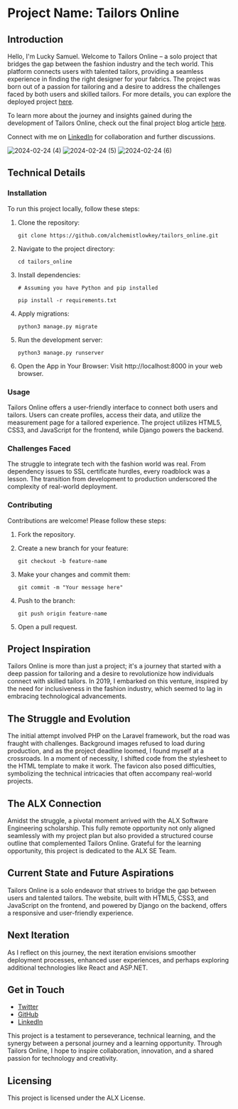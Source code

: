 # Project Name: Tailors Online

## Introduction

Hello, I'm Lucky Samuel. Welcome to Tailors Online – a solo project that bridges the gap between the fashion industry and the tech world. This platform connects users with talented tailors, providing a seamless experience in finding the right designer for your fabrics. The project was born out of a passion for tailoring and a desire to address the challenges faced by both users and skilled tailors. For more details, you can explore the deployed project [here](https://tailorsonline.tech).

To learn more about the journey and insights gained during the development of Tailors Online, check out the final project blog article [here](http://luckysamuel.me/landing_page/).

Connect with me on [LinkedIn](https://www.linkedin.com/in/lucky-samuel/) for collaboration and further discussions.


![2024-02-24 (4)](https://github.com/alchemistlowkey/tailors_online/assets/46524038/5764411f-8f24-470f-9d4b-0de6369979b7)
![2024-02-24 (5)](https://github.com/alchemistlowkey/tailors_online/assets/46524038/0042d379-7db3-44be-a168-1fd83b8cada9)
![2024-02-24 (6)](https://github.com/alchemistlowkey/tailors_online/assets/46524038/3fd1f0f2-27ed-418f-a341-d6d5aa97cbca)

## Technical Details

### Installation

To run this project locally, follow these steps:

1. Clone the repository:
   ```
   git clone https://github.com/alchemistlowkey/tailors_online.git
   ```

2. Navigate to the project directory:
   ```
   cd tailors_online
   ```

3. Install dependencies:
   ```
   # Assuming you have Python and pip installed
   
   pip install -r requirements.txt
   ```

4. Apply migrations:
   ```
   python3 manage.py migrate
   ```

5. Run the development server:
   ```
   python3 manage.py runserver
   ```

6. Open the App in Your Browser: Visit http://localhost:8000 in your web browser.

### Usage

Tailors Online offers a user-friendly interface to connect both users and tailors. Users can create profiles, access their data, and utilize the measurement page for a tailored experience. The project utilizes HTML5, CSS3, and JavaScript for the frontend, while Django powers the backend.

### Challenges Faced

The struggle to integrate tech with the fashion world was real. From dependency issues to SSL certificate hurdles, every roadblock was a lesson. The transition from development to production underscored the complexity of real-world deployment.

### Contributing

Contributions are welcome! Please follow these steps:

1. Fork the repository.
2. Create a new branch for your feature:
   ```
   git checkout -b feature-name
   ```

3. Make your changes and commit them:
   ```
   git commit -m "Your message here"
   ```

4. Push to the branch:
   ```
   git push origin feature-name
   ```

5. Open a pull request.

## Project Inspiration

Tailors Online is more than just a project; it's a journey that started with a deep passion for tailoring and a desire to revolutionize how individuals connect with skilled tailors. In 2019, I embarked on this venture, inspired by the need for inclusiveness in the fashion industry, which seemed to lag in embracing technological advancements.

## The Struggle and Evolution

The initial attempt involved PHP on the Laravel framework, but the road was fraught with challenges. Background images refused to load during production, and as the project deadline loomed, I found myself at a crossroads. In a moment of necessity, I shifted code from the stylesheet to the HTML template to make it work. The favicon also posed difficulties, symbolizing the technical intricacies that often accompany real-world projects.

## The ALX Connection

Amidst the struggle, a pivotal moment arrived with the ALX Software Engineering scholarship. This fully remote opportunity not only aligned seamlessly with my project plan but also provided a structured course outline that complemented Tailors Online. Grateful for the learning opportunity, this project is dedicated to the ALX SE Team.

## Current State and Future Aspirations

Tailors Online is a solo endeavor that strives to bridge the gap between users and talented tailors. The website, built with HTML5, CSS3, and JavaScript on the frontend, and powered by Django on the backend, offers a responsive and user-friendly experience.


## Next Iteration

As I reflect on this journey, the next iteration envisions smoother deployment processes, enhanced user experiences, and perhaps exploring additional technologies like React and ASP.NET.

## Get in Touch

- [Twitter](https://twitter.com/alchemistlowkey)
- [GitHub](https://github.com/alchemistlowkey)
- [LinkedIn](https://www.linkedin.com/in/lucky-samuel/)


This project is a testament to perseverance, technical learning, and the synergy between a personal journey and a learning opportunity. Through Tailors Online, I hope to inspire collaboration, innovation, and a shared passion for technology and creativity.

## Licensing

This project is licensed under the ALX License.
